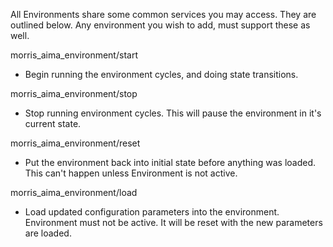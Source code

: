 All Environments share some common services you may access. They are outlined below.
Any environment you wish to add, must support these as well.

morris_aima_environment/start
- Begin running the environment cycles, and doing state transitions.

morris_aima_environment/stop
- Stop running environment cycles. This will pause the environment in it's current state. 

morris_aima_environment/reset
- Put the environment back into initial state before anything was loaded. This can't happen unless Environment is not active.

morris_aima_environment/load
- Load updated configuration parameters into the environment. Environment must not be active. It will be reset with the new parameters are loaded.
